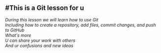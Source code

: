 ## #This is a Git lesson for u

_During this lesson we will learn how to use Git  
Including how to create a repository, add files, commit changes, and push to GitHub  
What's more  
U can share your work with others   
And ur confusions and new ideas_